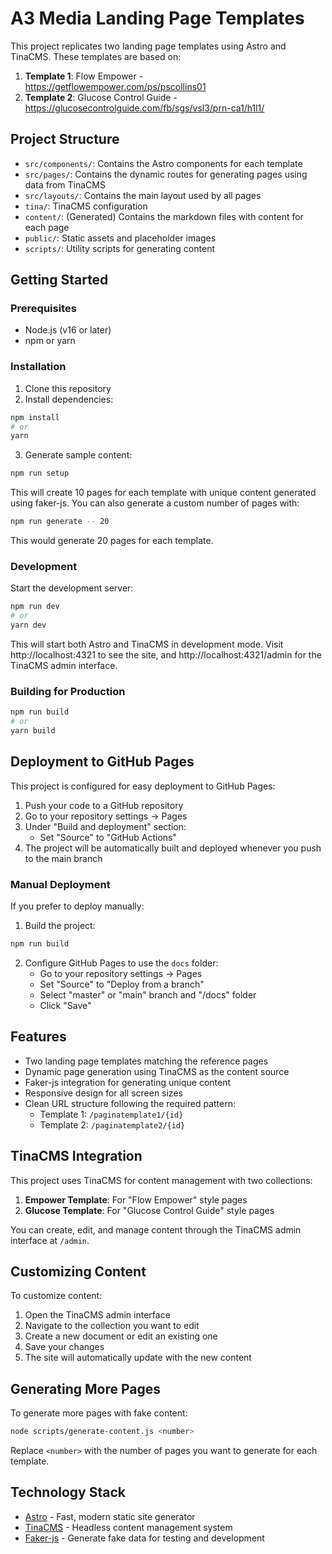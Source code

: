 # A3 Media Landing Page Templates

This project replicates two landing page templates using Astro and TinaCMS. These templates are based on:

1. **Template 1**: Flow Empower - https://getflowempower.com/ps/pscollins01
2. **Template 2**: Glucose Control Guide - https://glucosecontrolguide.com/fb/sgs/vsl3/prn-ca1/h1l1/

## Project Structure

- `src/components/`: Contains the Astro components for each template
- `src/pages/`: Contains the dynamic routes for generating pages using data from TinaCMS
- `src/layouts/`: Contains the main layout used by all pages
- `tina/`: TinaCMS configuration
- `content/`: (Generated) Contains the markdown files with content for each page
- `public/`: Static assets and placeholder images
- `scripts/`: Utility scripts for generating content

## Getting Started

### Prerequisites

- Node.js (v16 or later)
- npm or yarn

### Installation

1. Clone this repository
2. Install dependencies:

```bash
npm install 
# or
yarn
```

3. Generate sample content:

```bash
npm run setup
```

This will create 10 pages for each template with unique content generated using faker-js. You can also generate a custom number of pages with:

```bash
npm run generate -- 20
```

This would generate 20 pages for each template.

### Development

Start the development server:

```bash
npm run dev
# or
yarn dev
```

This will start both Astro and TinaCMS in development mode. Visit http://localhost:4321 to see the site, and http://localhost:4321/admin for the TinaCMS admin interface.

### Building for Production

```bash
npm run build
# or
yarn build
```

## Deployment to GitHub Pages

This project is configured for easy deployment to GitHub Pages:

1. Push your code to a GitHub repository
2. Go to your repository settings -> Pages
3. Under "Build and deployment" section:
   - Set "Source" to "GitHub Actions"
4. The project will be automatically built and deployed whenever you push to the main branch

### Manual Deployment

If you prefer to deploy manually:

1. Build the project:
```bash
npm run build
```

2. Configure GitHub Pages to use the `docs` folder:
   - Go to your repository settings -> Pages
   - Set "Source" to "Deploy from a branch" 
   - Select "master" or "main" branch and "/docs" folder
   - Click "Save"

## Features

- Two landing page templates matching the reference pages
- Dynamic page generation using TinaCMS as the content source
- Faker-js integration for generating unique content
- Responsive design for all screen sizes
- Clean URL structure following the required pattern:
  - Template 1: `/paginatemplate1/{id}`
  - Template 2: `/paginatemplate2/{id}`

## TinaCMS Integration

This project uses TinaCMS for content management with two collections:

1. **Empower Template**: For "Flow Empower" style pages
2. **Glucose Template**: For "Glucose Control Guide" style pages

You can create, edit, and manage content through the TinaCMS admin interface at `/admin`.

## Customizing Content

To customize content:

1. Open the TinaCMS admin interface
2. Navigate to the collection you want to edit
3. Create a new document or edit an existing one
4. Save your changes
5. The site will automatically update with the new content

## Generating More Pages

To generate more pages with fake content:

```bash
node scripts/generate-content.js <number>
```

Replace `<number>` with the number of pages you want to generate for each template.

## Technology Stack

- [Astro](https://astro.build/) - Fast, modern static site generator
- [TinaCMS](https://tina.io/) - Headless content management system
- [Faker-js](https://fakerjs.dev/) - Generate fake data for testing and development